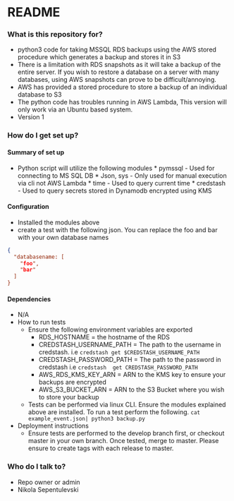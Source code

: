 # README #

### What is this repository for? ###

* python3 code for taking MSSQL RDS backups using the AWS stored procedure which generates a backup and stores it in S3 
* There is a limitation with RDS snapshots as it will take a backup of the entire server. If you wish to restore a database on a server with many databases, using AWS snapshots can prove to be difficult/annoying.
* AWS has provided a stored procedure to store a backup of an individual database to S3
* The python code has troubles running in AWS Lambda, This version will only work via an Ubuntu based system.
* Version 1 

### How do I get set up? ###

#### Summary of set up ####
* Python script will utilize the following modules
      * pymssql - Used for connecting to MS SQL DB
      * Json, sys - Only used for manual execution via cli not AWS Lambda
      * time - Used to query current time
      * credstash - Used to query secrets stored in Dynamodb encrypted using KMS
#### Configuration ####
* Installed the modules above
* create a test with the following json. You can replace the foo and bar with your own database names
```json
{
  "databasename: [
    "foo",
    "bar"
  ]
}
```
#### Dependencies ####
* N/A
* How to run tests
  * Ensure the following environment variables are exported
  	* RDS_HOSTNAME = the hostname of the RDS
	* CREDSTASH_USERNAME_PATH = The path to the username in credstash. i.e `credstash get $CREDSTASH_USERNAME_PATH`
	* CREDSTASH_PASSWORD_PATH = The path to the password in credstash i.e `credstash  get CREDSTASH_PASSWORD_PATH`
	* AWS_RDS_KMS_KEY_ARN = ARN to the KMS key to ensure your backups are encrypted
	* AWS_S3_BUCKET_ARN = ARN to the S3 Bucket where you wish to store your backup
  * Tests can be performed via linux CLI. Ensure the modules explained above are installed. To run a test perform the following. `cat example_event.json| python3 backup.py`
* Deployment instructions
  * Ensure tests are performed to the develop branch first, or checkout master in your own branch. Once tested, merge to master. Please ensure to create tags with each release to master.

### Who do I talk to? ###

* Repo owner or admin
* Nikola Sepentulevski
